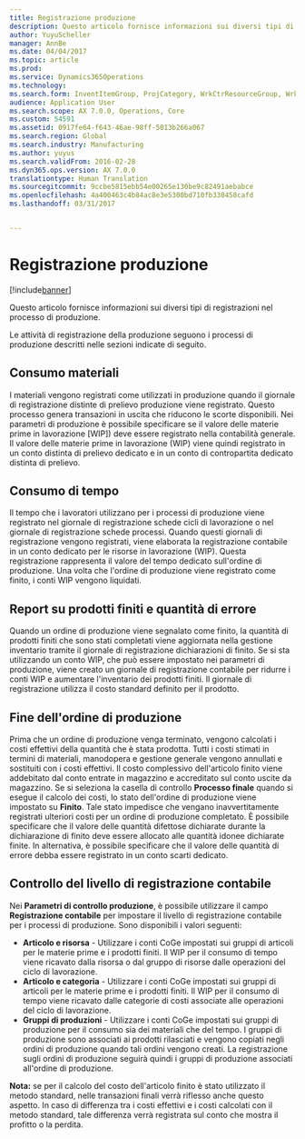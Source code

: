 ```yaml
---
title: Registrazione produzione
description: Questo articolo fornisce informazioni sui diversi tipi di registrazioni nel processo di produzione.
author: YuyuScheller
manager: AnnBe
ms.date: 04/04/2017
ms.topic: article
ms.prod: 
ms.service: Dynamics365Operations
ms.technology: 
ms.search.form: InventItemGroup, ProjCategory, WrkCtrResourceGroup, WrkCtrTable
audience: Application User
ms.search.scope: AX 7.0.0, Operations, Core
ms.custom: 54591
ms.assetid: 0917fe64-f643-46ae-98ff-5013b266a067
ms.search.region: Global
ms.search.industry: Manufacturing
ms.author: yuyus
ms.search.validFrom: 2016-02-28
ms.dyn365.ops.version: AX 7.0.0
translationtype: Human Translation
ms.sourcegitcommit: 9ccbe5815ebb54e00265e130be9c82491aebabce
ms.openlocfilehash: 4a400463c4b84ac8e3e5300bd710fb330458cafd
ms.lasthandoff: 03/31/2017


---
```


# <a name="production-posting"></a>Registrazione produzione

[!include[banner](../includes/banner.md)]


Questo articolo fornisce informazioni sui diversi tipi di registrazioni nel processo di produzione.

Le attività di registrazione della produzione seguono i processi di produzione descritti nelle sezioni indicate di seguito.

## <a name="material-consumption"></a>Consumo materiali
I materiali vengono registrati come utilizzati in produzione quando il giornale di registrazione distinte di prelievo produzione viene registrato. Questo processo genera transazioni in uscita che riducono le scorte disponibili. Nei parametri di produzione è possibile specificare se il valore delle materie prime in lavorazione \[WIP\]) deve essere registrato nella contabilità generale. Il valore delle materie prime in lavorazione (WIP) viene quindi registrato in un conto distinta di prelievo dedicato e in un conto di contropartita dedicato distinta di prelievo.

## <a name="time-consumption"></a>Consumo di tempo
Il tempo che i lavoratori utilizzano per i processi di produzione viene registrato nel giornale di registrazione schede cicli di lavorazione o nel giornale di registrazione schede processi. Quando questi giornali di registrazione vengono registrati, viene elaborata la registrazione contabile in un conto dedicato per le risorse in lavorazione (WIP). Questa registrazione rappresenta il valore del tempo dedicato sull'ordine di produzione. Una volta che l'ordine di produzione viene registrato come finito, i conti WIP vengono liquidati.

## <a name="reporting-finished-goods-and-error-quantities"></a>Report su prodotti finiti e quantità di errore
Quando un ordine di produzione viene segnalato come finito, la quantità di prodotti finiti che sono stati completati viene aggiornata nella gestione inventario tramite il giornale di registrazione dichiarazioni di finito. Se si sta utilizzando un conto WIP, che può essere impostato nei parametri di produzione, viene creato un giornale di registrazione contabile per ridurre i conti WIP e aumentare l'inventario dei prodotti finiti. Il giornale di registrazione utilizza il costo standard definito per il prodotto.

## <a name="ending-the-production-order"></a>Fine dell'ordine di produzione
Prima che un ordine di produzione venga terminato, vengono calcolati i costi effettivi della quantità che è stata prodotta. Tutti i costi stimati in termini di materiali, manodopera e gestione generale vengono annullati e sostituiti con i costi effettivi. Il costo complessivo dell'articolo finito viene addebitato dal conto entrate in magazzino e accreditato sul conto uscite da magazzino. Se si seleziona la casella di controllo **Processo finale** quando si esegue il calcolo dei costi, lo stato dell'ordine di produzione viene impostato su **Finito**. Tale stato impedisce che vengano inavvertitamente registrati ulteriori costi per un ordine di produzione completato. È possibile specificare che il valore delle quantità difettose dichiarate durante la dichiarazione di finito deve essere allocato alle quantità idonee dichiarate finite. In alternativa, è possibile specificare che il valore delle quantità di errore debba essere registrato in un conto scarti dedicato.

## <a name="controlling-the-level-of-ledger-posting"></a>Controllo del livello di registrazione contabile
Nei **Parametri di controllo produzione**, è possibile utilizzare il campo **Registrazione contabile** per impostare il livello di registrazione contabile per i processi di produzione. Sono disponibili i valori seguenti:

-   **Articolo e risorsa** - Utilizzare i conti CoGe impostati sui gruppi di articoli per le materie prime e i prodotti finiti. Il WIP per il consumo di tempo viene ricavato dalla risorsa o dal gruppo di risorse dalle operazioni del ciclo di lavorazione.
-   **Articolo e categoria** - Utilizzare i conti CoGe impostati sui gruppi di articoli per le materie prime e i prodotti finiti. Il WIP per il consumo di tempo viene ricavato dalle categorie di costi associate alle operazioni del ciclo di lavorazione.
-   **Gruppi di produzioni** - Utilizzare i conti CoGe impostati sui gruppi di produzione per il consumo sia dei materiali che del tempo. I gruppi di produzione sono associati ai prodotti rilasciati e vengono copiati negli ordini di produzione quando tali ordini vengono creati. La registrazione sugli ordini di produzione seguirà quindi i gruppi di produzione associati all'ordine di produzione.

**Nota:** se per il calcolo del costo dell'articolo finito è stato utilizzato il metodo standard, nelle transazioni finali verrà riflesso anche questo aspetto. In caso di differenza tra i costi effettivi e i costi calcolati con il metodo standard, tale differenza verrà registrata sul conto che mostra il profitto o la perdita.





